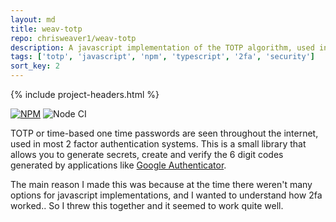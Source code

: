 ```yaml
---
layout: md
title: weav-totp
repo: chrisweaver1/weav-totp
description: A javascript implementation of the TOTP algorithm, used in applications like Google Authenticator.
tags: ['totp', 'javascript', 'npm', 'typescript', '2fa', 'security']
sort_key: 2
---
```


{% include project-headers.html %}

[![NPM](https://img.shields.io/static/v1?label=NPM&message={{page.repo}}&color=red&logo=npm)](https://nodei.co/npm/weav-totp/)
![Node CI](https://github.com/ChrisWeaver1/weav-totp/workflows/Node%20CI/badge.svg?branch=master)

TOTP or time-based one time passwords are seen throughout the internet, used in most 2 factor authentication systems. This is a small library that allows you to generate secrets, create and verify the 6 digit codes generated by applications like [Google Authenticator](https://github.com/google/google-authenticator). 

The main reason I made this was because at the time there weren't many options for javascript implementations, and I wanted to understand how 2fa worked.. So I threw this together and it seemed to work quite well. 